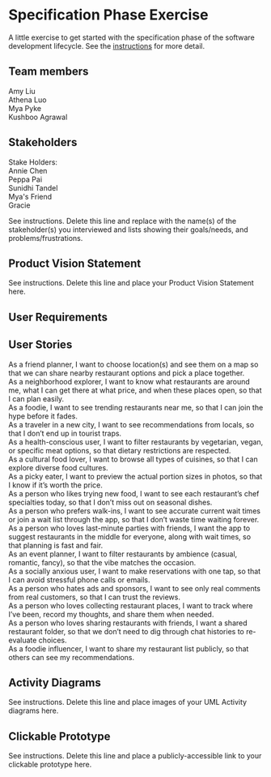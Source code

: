 # Specification Phase Exercise

A little exercise to get started with the specification phase of the software development lifecycle. See the [instructions](instructions.md) for more detail.

## Team members

Amy Liu <br/>
Athena Luo <br/>
Mya Pyke <br/>
Kushboo Agrawal <br/>

## Stakeholders

Stake Holders:<br/>
Annie Chen<br/>
Peppa Pai<br/>
Sunidhi Tandel<br/>
Mya's Friend<br/>
Gracie<br/>

See instructions. Delete this line and replace with the name(s) of the stakeholder(s) you interviewed and lists showing their goals/needs, and problems/frustrations.

## Product Vision Statement

See instructions. Delete this line and place your Product Vision Statement here.

## User Requirements

## User Stories

As a friend planner, I want to choose location(s) and see them on a map so that we can share nearby restaurant options and pick a place together.<br/>
As a neighborhood explorer, I want to know what restaurants are around me, what I can get there at what price, and when these places open, so that I can plan easily.<br/>
As a foodie, I want to see trending restaurants near me, so that I can join the hype before it fades.<br/>
As a traveler in a new city, I want to see recommendations from locals, so that I don’t end up in tourist traps.<br/>
As a health-conscious user, I want to filter restaurants by vegetarian, vegan, or specific meat options, so that dietary restrictions are respected.<br/>
As a cultural food lover, I want to browse all types of cuisines, so that I can explore diverse food cultures.<br/>
As a picky eater, I want to preview the actual portion sizes in photos, so that I know if it’s worth the price.<br/>
As a person who likes trying new food, I want to see each restaurant’s chef specialties today, so that I don’t miss out on seasonal dishes.<br/>
As a person who prefers walk-ins, I want to see accurate current wait times or join a wait list through the app, so that I don’t waste time waiting forever.<br/>
As a person who loves last-minute parties with friends, I want the app to suggest restaurants in the middle for everyone, along with wait times, so that planning is fast and fair.<br/>
As an event planner, I want to filter restaurants by ambience (casual, romantic, fancy), so that the vibe matches the occasion.<br/>
As a socially anxious user, I want to make reservations with one tap, so that I can avoid stressful phone calls or emails.<br/>
As a person who hates ads and sponsors, I want to see only real comments from real customers, so that I can trust the reviews.<br/>
As a person who loves collecting restaurant places, I want to track where I’ve been, record my thoughts, and share them when needed.<br/>
As a person who loves sharing restaurants with friends, I want a shared restaurant folder, so that we don’t need to dig through chat histories to re-evaluate choices.<br/>
As a foodie influencer, I want to share my restaurant list publicly, so that others can see my recommendations.<br/>

## Activity Diagrams

See instructions. Delete this line and place images of your UML Activity diagrams here.

## Clickable Prototype

See instructions. Delete this line and place a publicly-accessible link to your clickable prototype here.
